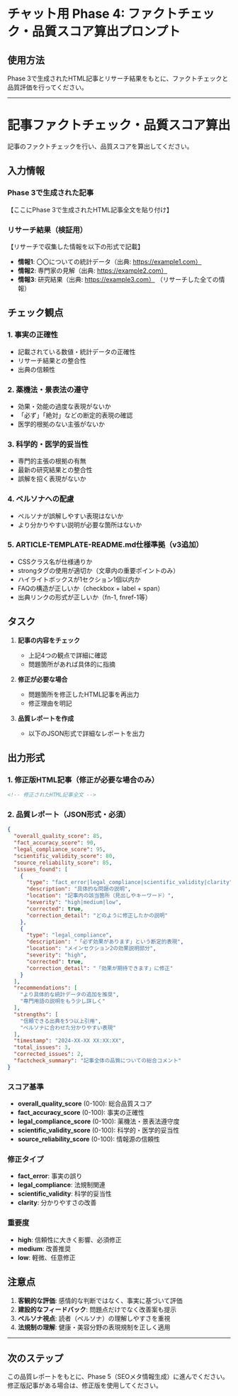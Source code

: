 # チャット用 Phase 4: ファクトチェック・品質スコア算出プロンプト

## 使用方法
Phase 3で生成されたHTML記事とリサーチ結果をもとに、ファクトチェックと品質評価を行ってください。

---

# 記事ファクトチェック・品質スコア算出

記事のファクトチェックを行い、品質スコアを算出してください。

## 入力情報

### Phase 3で生成された記事
【ここにPhase 3で生成されたHTML記事全文を貼り付け】

### リサーチ結果（検証用）
【リサーチで収集した情報を以下の形式で記載】
- **情報1**: 〇〇についての統計データ（出典: https://example1.com）
- **情報2**: 専門家の見解（出典: https://example2.com）
- **情報3**: 研究結果（出典: https://example3.com）
（リサーチした全ての情報）

## チェック観点

### 1. 事実の正確性
- 記載されている数値・統計データの正確性
- リサーチ結果との整合性
- 出典の信頼性

### 2. 薬機法・景表法の遵守
- 効果・効能の過度な表現がないか
- 「必ず」「絶対」などの断定的表現の確認
- 医学的根拠のない主張がないか

### 3. 科学的・医学的妥当性
- 専門的主張の根拠の有無
- 最新の研究結果との整合性
- 誤解を招く表現がないか

### 4. ペルソナへの配慮
- ペルソナが誤解しやすい表現はないか
- より分かりやすい説明が必要な箇所はないか

### 5. ARTICLE-TEMPLATE-README.md仕様準拠（v3追加）
- CSSクラス名が仕様通りか
- strongタグの使用が適切か（文章内の重要ポイントのみ）
- ハイライトボックスが1セクション1個以内か
- FAQの構造が正しいか（checkbox + label + span）
- 出典リンクの形式が正しいか（fn-1, fnref-1等）

## タスク

1. **記事の内容をチェック**
   - 上記4つの観点で詳細に確認
   - 問題箇所があれば具体的に指摘

2. **修正が必要な場合**
   - 問題箇所を修正したHTML記事を再出力
   - 修正理由を明記

3. **品質レポートを作成**
   - 以下のJSON形式で詳細なレポートを出力

## 出力形式

### 1. 修正版HTML記事（修正が必要な場合のみ）
```html
<!-- 修正されたHTML記事全文 -->
```

### 2. 品質レポート（JSON形式・必須）
```json
{
  "overall_quality_score": 85,
  "fact_accuracy_score": 90,
  "legal_compliance_score": 95,
  "scientific_validity_score": 80,
  "source_reliability_score": 85,
  "issues_found": [
    {
      "type": "fact_error|legal_compliance|scientific_validity|clarity",
      "description": "具体的な問題の説明",
      "location": "記事内の該当箇所（見出しやキーワード）",
      "severity": "high|medium|low",
      "corrected": true,
      "correction_detail": "どのように修正したかの説明"
    },
    {
      "type": "legal_compliance",
      "description": "「必ず効果があります」という断定的表現",
      "location": "メインセクション2の効果説明部分",
      "severity": "high",
      "corrected": true,
      "correction_detail": "「効果が期待できます」に修正"
    }
  ],
  "recommendations": [
    "より具体的な統計データの追加を推奨",
    "専門用語の説明をもう少し詳しく"
  ],
  "strengths": [
    "信頼できる出典を5つ以上引用",
    "ペルソナに合わせた分かりやすい表現"
  ],
  "timestamp": "2024-XX-XX XX:XX:XX",
  "total_issues": 3,
  "corrected_issues": 2,
  "factcheck_summary": "記事全体の品質についての総合コメント"
}
```

### スコア基準
- **overall_quality_score** (0-100): 総合品質スコア
- **fact_accuracy_score** (0-100): 事実の正確性
- **legal_compliance_score** (0-100): 薬機法・景表法遵守度
- **scientific_validity_score** (0-100): 科学的・医学的妥当性
- **source_reliability_score** (0-100): 情報源の信頼性

### 修正タイプ
- **fact_error**: 事実の誤り
- **legal_compliance**: 法規制関連
- **scientific_validity**: 科学的妥当性
- **clarity**: 分かりやすさの改善

### 重要度
- **high**: 信頼性に大きく影響、必須修正
- **medium**: 改善推奨
- **low**: 軽微、任意修正

## 注意点

1. **客観的な評価**: 感情的な判断ではなく、事実に基づいて評価
2. **建設的なフィードバック**: 問題点だけでなく改善案も提示
3. **ペルソナ視点**: 読者（ペルソナ）の理解しやすさを重視
4. **法規制の理解**: 健康・美容分野の表現規制を正しく適用

---

## 次のステップ
この品質レポートをもとに、Phase 5（SEOメタ情報生成）に進んでください。修正版記事がある場合は、修正版を使用してください。